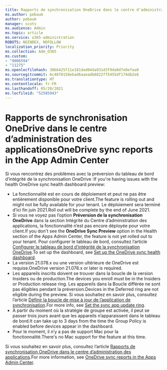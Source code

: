 ```yaml
---
title: Rapports de synchronisation OneDrive dans le centre d’administration des applications
ms.author: pebaum
author: pebaum
manager: scotv
ms.audience: Admin
ms.topic: article
ms.service: o365-administration
ROBOTS: NOINDEX, NOFOLLOW
localization_priority: Priority
ms.collection: Adm_O365
ms.custom:
- "9006594"
- "11275"
ms.openlocfilehash: 30b6425f11e181dad04da931d3f9da0d7e0efaa0
ms.sourcegitcommit: 6c46f0158ebad6aaeadb6822ff5455df174db2e8
ms.translationtype: HT
ms.contentlocale: fr-FR
ms.lasthandoff: 05/20/2021
ms.locfileid: "52585943"
---
```

# <a name="onedrive-sync-reports-in-the-app-admin-center"></a><span data-ttu-id="e2245-102">Rapports de synchronisation OneDrive dans le centre d’administration des applications</span><span class="sxs-lookup"><span data-stu-id="e2245-102">OneDrive sync reports in the App Admin Center</span></span>

<span data-ttu-id="e2245-103">Si vous rencontrez des problèmes avec la préversion du tableau de bord d’intégrité de la synchronisation OneDrive :</span><span class="sxs-lookup"><span data-stu-id="e2245-103">If you're having issues with the health OneDrive sync health dashboard preview:</span></span>

- <span data-ttu-id="e2245-104">La fonctionnalité est en cours de déploiement et peut ne pas être entièrement disponible pour votre client.</span><span class="sxs-lookup"><span data-stu-id="e2245-104">The feature is rolling out and might not be fully available for your tenant.</span></span> <span data-ttu-id="e2245-105">Le déploiement sera terminé d’ici fin juin 2021.</span><span class="sxs-lookup"><span data-stu-id="e2245-105">Roll out will be complete by the end of June 2021.</span></span>
- <span data-ttu-id="e2245-106">Si vous ne voyez pas l’option **Préversion de la synchronisation OneDrive** dans la section Intégrité du Centre d’administration des applications, la fonctionnalité n’est pas encore déployée pour votre client.</span><span class="sxs-lookup"><span data-stu-id="e2245-106">If you don't see the **OneDrive Sync Preview** option in the Health section of the Apps Admin Center, the feature is not yet rolled out to your tenant.</span></span> <span data-ttu-id="e2245-107">Pour configurer le tableau de bord, consultez l’article [Configurer le tableau de bord d’intégrité de la synchronisation OneDrive](/OneDrive/sync-health#set-up-the-onedrive-sync-health-dashboard).</span><span class="sxs-lookup"><span data-stu-id="e2245-107">To set up the dashboard, see [Set up the OneDrive sync health dashboard](/OneDrive/sync-health#set-up-the-onedrive-sync-health-dashboard).</span></span>
- <span data-ttu-id="e2245-108">La version 21.078.x ou une version ultérieure de OneDrive est requise.</span><span class="sxs-lookup"><span data-stu-id="e2245-108">OneDrive version 21.078.x or later is required.</span></span>
- <span data-ttu-id="e2245-109">Les appareils inscrits doivent se trouver dans la boucle de la version Insiders ou de production.</span><span class="sxs-lookup"><span data-stu-id="e2245-109">The devices you enroll must be in the Insiders or Production release ring.</span></span> <span data-ttu-id="e2245-110">Les appareils dans la Boucle différée ne sont pas éligibles pendant la préversion.</span><span class="sxs-lookup"><span data-stu-id="e2245-110">Devices in the Deferred ring are not eligible during the preview.</span></span> <span data-ttu-id="e2245-111">Si vous souhaitez en savoir plus, consultez l’article [Définir la boucle de mise à jour de l’application de synchronisation](/OneDrive/use-group-policy#set-the-sync-app-update-ring).</span><span class="sxs-lookup"><span data-stu-id="e2245-111">For more info, see [Set the sync app update ring](/OneDrive/use-group-policy#set-the-sync-app-update-ring).</span></span>
- <span data-ttu-id="e2245-112">À partir du moment où la stratégie de groupe est activée, il peut se passer trois jours avant que les appareils n’apparaissent dans le tableau de bord.</span><span class="sxs-lookup"><span data-stu-id="e2245-112">It can take up to 3 days from the time the Group Policy is enabled before devices appear in the dashboard.</span></span>
- <span data-ttu-id="e2245-113">Pour le moment, il n’y a pas de support Mac pour la fonctionnalité.</span><span class="sxs-lookup"><span data-stu-id="e2245-113">There's no Mac support for the feature at this time.</span></span>

<span data-ttu-id="e2245-114">Si vous souhaitez en savoir plus, consultez l’article [Rapports de synchronisation OneDrive dans le centre d’administration des applications](/OneDrive/sync-health).</span><span class="sxs-lookup"><span data-stu-id="e2245-114">For more information, see [OneDrive sync reports in the Apps Admin Center](/OneDrive/sync-health).</span></span>